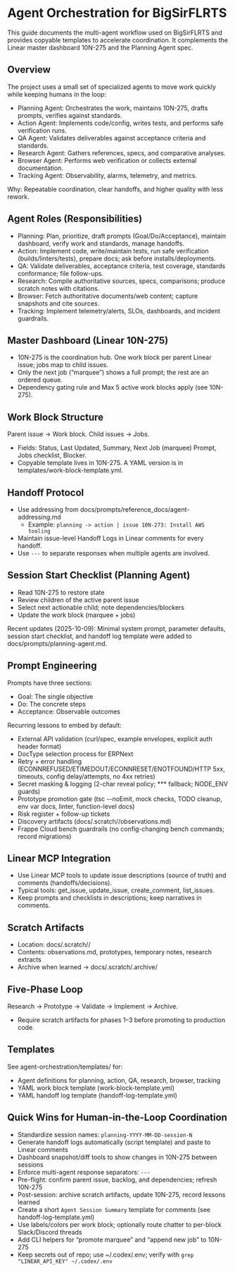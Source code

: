 # Agent Orchestration for BigSirFLRTS

This guide documents the multi-agent workflow used on BigSirFLRTS and provides
copyable templates to accelerate coordination. It complements the Linear master
dashboard 10N-275 and the Planning Agent spec.

## Overview

The project uses a small set of specialized agents to move work quickly while
keeping humans in the loop:

- Planning Agent: Orchestrates the work, maintains 10N-275, drafts prompts,
  verifies against standards.
- Action Agent: Implements code/config, writes tests, and performs safe
  verification runs.
- QA Agent: Validates deliverables against acceptance criteria and standards.
- Research Agent: Gathers references, specs, and comparative analyses.
- Browser Agent: Performs web verification or collects external documentation.
- Tracking Agent: Observability, alarms, telemetry, and metrics.

Why: Repeatable coordination, clear handoffs, and higher quality with less
rework.

## Agent Roles (Responsibilities)

- Planning: Plan, prioritize, draft prompts (Goal/Do/Acceptance), maintain
  dashboard, verify work and standards, manage handoffs.
- Action: Implement code, write/maintain tests, run safe verification
  (builds/linters/tests), prepare docs; ask before installs/deployments.
- QA: Validate deliverables, acceptance criteria, test coverage, standards
  conformance; file follow-ups.
- Research: Compile authoritative sources, specs, comparisons; produce scratch
  notes with citations.
- Browser: Fetch authoritative documents/web content; capture snapshots and cite
  sources.
- Tracking: Implement telemetry/alerts, SLOs, dashboards, and incident
  guardrails.

## Master Dashboard (Linear 10N-275)

- 10N-275 is the coordination hub. One work block per parent Linear issue; jobs
  map to child issues.
- Only the next job (“marquee”) shows a full prompt; the rest are an ordered
  queue.
- Dependency gating rule and Max 5 active work blocks apply (see 10N-275).

## Work Block Structure

Parent issue → Work block. Child issues → Jobs.

- Fields: Status, Last Updated, Summary, Next Job (marquee) Prompt, Jobs
  checklist, Blocker.
- Copyable template lives in 10N-275. A YAML version is in
  templates/work-block-template.yml.

## Handoff Protocol

- Use addressing from docs/prompts/reference_docs/agent-addressing.md
  - Example: `planning -> action | issue 10N-273: Install AWS tooling`
- Maintain issue-level Handoff Logs in Linear comments for every handoff.
- Use `---` to separate responses when multiple agents are involved.

## Session Start Checklist (Planning Agent)

- Read 10N-275 to restore state
- Review children of the active parent issue
- Select next actionable child; note dependencies/blockers
- Update the work block (marquee + jobs)

Recent updates (2025-10-09): Minimal system prompt, parameter defaults, session
start checklist, and handoff log template were added to
docs/prompts/planning-agent.md.

## Prompt Engineering

Prompts have three sections:

- Goal: The single objective
- Do: The concrete steps
- Acceptance: Observable outcomes

Recurring lessons to embed by default:

- External API validation (curl/spec, example envelopes, explicit auth header
  format)
- DocType selection process for ERPNext
- Retry + error handling (ECONNREFUSED/ETIMEDOUT/ECONNRESET/ENOTFOUND/HTTP 5xx,
  timeouts, config delay/attempts, no 4xx retries)
- Secret masking & logging (2-char reveal policy; \*\*\* fallback; NODE_ENV
  guards)
- Prototype promotion gate (tsc --noEmit, mock checks, TODO cleanup, env var
  docs, linter, function-level docs)
- Risk register + follow-up tickets
- Discovery artifacts (docs/.scratch/<issue>/observations.md)
- Frappe Cloud bench guardrails (no config-changing bench commands; record
  migrations)

## Linear MCP Integration

- Use Linear MCP tools to update issue descriptions (source of truth) and
  comments (handoffs/decisions).
- Typical tools: get_issue, update_issue, create_comment, list_issues.
- Keep prompts and checklists in descriptions; keep narratives in comments.

## Scratch Artifacts

- Location: docs/.scratch/<issue>/
- Contents: observations.md, prototypes, temporary notes, research extracts
- Archive when learned → docs/.scratch/.archive/

## Five-Phase Loop

Research → Prototype → Validate → Implement → Archive.

- Require scratch artifacts for phases 1–3 before promoting to production code.

## Templates

See agent-orchestration/templates/ for:

- Agent definitions for planning, action, QA, research, browser, tracking
- YAML work block template (work-block-template.yml)
- YAML handoff log template (handoff-log-template.yml)

## Quick Wins for Human-in-the-Loop Coordination

- Standardize session names: `planning-YYYY-MM-DD-session-N`
- Generate handoff logs automatically (script template) and paste to Linear
  comments
- Dashboard snapshot/diff tools to show changes in 10N-275 between sessions
- Enforce multi-agent response separators: `---`
- Pre-flight: confirm parent issue, backlog, and dependencies; refresh 10N-275
- Post-session: archive scratch artifacts, update 10N-275, record lessons
  learned
- Create a short `Agent Session Summary` template for comments (see
  handoff-log-template.yml)
- Use labels/colors per work block; optionally route chatter to per-block
  Slack/Discord threads
- Add CLI helpers for “promote marquee” and “append new job” to 10N-275
- Keep secrets out of repo; use ~/.codex/.env; verify with
  `grep "LINEAR_API_KEY" ~/.codex/.env`
